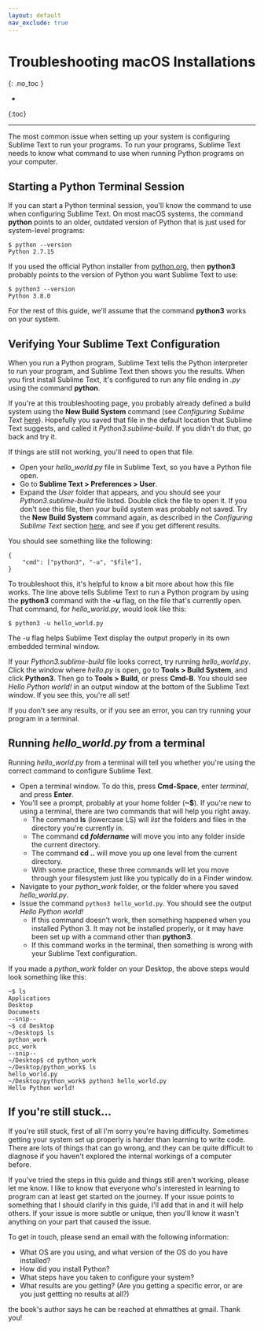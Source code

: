 ```yaml
---
layout: default
nav_exclude: true
---
```


# Troubleshooting macOS Installations
{: .no_toc }

* 
{:toc}

---

The most common issue when setting up your system is configuring Sublime Text to run your programs. To run your programs, Sublime Text needs to know what command to use when running Python programs on your computer.

## Starting a Python Terminal Session

If you can start a Python terminal session, you'll know the command to use when configuring Sublime Text. On most macOS systems, the command **python** points to an older, outdated version of Python that is just used for system-level programs:

```
$ python --version
Python 2.7.15
```

If you used the official Python installer from [python.org](https://python.org/), then **python3** probably points to the version of Python you want Sublime Text to use:

```
$ python3 --version
Python 3.8.0
```

For the rest of this guide, we'll assume that the command **python3** works on your system.

## Verifying Your Sublime Text Configuration

When you run a Python program, Sublime Text tells the Python interpreter to run your program, and Sublime Text then shows you the results. When you first install Sublime Text, it's configured to run any file ending in *.py* using the command **python**.

If you're at this troubleshooting page, you probably already defined a build system using the **New Build System** command (see *Configuring Sublime Text* [here](./macos.md/)). Hopefully you saved that file in the default location that Sublime Text suggests, and called it *Python3.sublime-build*. If you didn't do that, go back and try it.

If things are still not working, you'll need to open that file.

- Open your *hello_world.py* file in Sublime Text, so you have a Python file open.
- Go to **Sublime Text > Preferences > User**.
- Expand the *User* folder that appears, and you should see your *Python3.sublime-build* file listed. Double click the file to open it. If you don't see this file, then your build system was probably not saved. Try the **New Build System** command again, as described in the *Configuring Sublime Text* section [here](./macos.md/), and see if you get different results.

You should see something like the following:

```
{
    "cmd": ["python3", "-u", "$file"],
}
```

To troubleshoot this, it's helpful to know a bit more about how this file works. The line above tells Sublime Text to run a Python program by using the **python3** command with the **-u** flag, on the file that's currently open. That command, for *hello_world.py*, would look like this:

```
$ python3 -u hello_world.py
```

The -u flag helps Sublime Text display the output properly in its own embedded terminal window.

If your *Python3.sublime-build* file looks correct, try running *hello_world.py*. Click the window where *hello.py* is open, go to **Tools > Build System**, and click **Python3**. Then go to **Tools > Build**, or press **Cmd-B**. You should see *Hello Python world!* in an output window at the bottom of the Sublime Text window. If you see this, you're all set!

If you don't see any results, or if you see an error, you can try running your program in a terminal.

## Running *hello_world.py* from a terminal

Running *hello_world.py* from a terminal will tell you whether you're using the correct command to configure Sublime Text.

- Open a terminal window. To do this, press **Cmd-Space**, enter *terminal*, and press **Enter**.
- You'll see a prompt, probably at your home folder (**~$**). If you're new to using a terminal, there are two commands that will help you right away.
    - The command **ls** (lowercase LS) will *list* the folders and files in the directory you're currently in.
    - The command **cd *foldername*** will move you into any folder inside the current directory.
    - The command **cd ..** will move you up one level from the current directory.
  - With some practice, these three commands will let you move through your filesystem just like you typically do in a Finder window.
- Navigate to your *python_work* folder, or the folder where you saved *hello_world.py*.
- Issue the command `python3 hello_world.py`. You should see the output *Hello Python world!*
  - If this command doesn't work, then something happened when you installed Python 3. It may not be installed properly, or it may have been set up with a command other than **python3**.
  - If this command works in the terminal, then something is wrong with your Sublime Text configuration.

If you made a *python_work* folder on your Desktop, the above steps would look something like this:

```
~$ ls
Applications
Desktop
Documents
--snip--
~$ cd Desktop
~/Desktop$ ls
python_work
pcc_work
--snip--
~/Desktop$ cd python_work
~/Desktop/python_work$ ls
hello_world.py
~/Desktop/python_work$ python3 hello_world.py
Hello Python world!
```

## If you're still stuck...

If you're still stuck, first of all I'm sorry you're having difficulty. Sometimes getting your system set up properly is harder than learning to write code. There are lots of things that can go wrong, and they can be quite difficult to diagnose if you haven't explored the internal workings of a computer before.

If you've tried the steps in this guide and things still aren't working, please let me know. I like to know that everyone who's interested in learning to program can at least get started on the journey. If your issue points to something that I should clarify in this guide, I'll add that in and it will help others. If your issue is more subtle or unique, then you'll know it wasn't anything on your part that caused the issue.

To get in touch, please send an email with the following information:
- What OS are you using, and what version of the OS do you have installed?
- How did you install Python?
- What steps have you taken to configure your system?
- What results are you getting? (Are you getting a specific error, or are you just gettting no results at all?)

the book's author says he can be reached at ehmatthes at gmail. Thank you!










